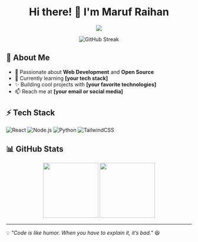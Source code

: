 <h1 align="center">Hi there! 👋 I'm Maruf Raihan</h1>
<p align="center">
  <img src="https://readme-typing-svg.herokuapp.com?font=Fira+Code&pause=1000&color=F75C7E&center=true&vCenter=true&width=435&lines=Software+Developer;Open+Source+Enthusiast;Tech+Lover;Always+Learning" />
</p>

<p align="center">
  <img src="https://github-readme-streak-stats.herokuapp.com/?user=your-github-username&theme=radical" alt="GitHub Streak" />
</p>

## 📌 About Me
- 🎯 Passionate about **Web Development** and **Open Source**
- 🌱 Currently learning **[your tech stack]**
- ✨ Building cool projects with **[your favorite technologies]**
- 📫 Reach me at **[your email or social media]**

## ⚡ Tech Stack
![React](https://img.shields.io/badge/React-20232A?style=for-the-badge&logo=react&logoColor=61DAFB)
![Node.js](https://img.shields.io/badge/Node.js-43853D?style=for-the-badge&logo=node.js&logoColor=white)
![Python](https://img.shields.io/badge/Python-FFD43B?style=for-the-badge&logo=python&logoColor=darkgreen)
![TailwindCSS](https://img.shields.io/badge/TailwindCSS-06B6D4?style=for-the-badge&logo=tailwindcss&logoColor=white)

## 📊 GitHub Stats
<p align="center">
  <img src="https://github-readme-stats.vercel.app/api?username=your-github-username&show_icons=true&theme=radical" height="150px"/>
  <img src="https://github-readme-stats.vercel.app/api/top-langs/?username=your-github-username&layout=compact&theme=radical" height="150px"/>
</p>

---
💡 _"Code is like humor. When you have to explain it, it’s bad."_ 😆
